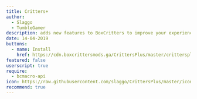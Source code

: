 ```yaml
---
title: Critters+
author:
  - Slaggo
  - TumbleGamer
description: adds new features to BoxCritters to improve your experience!
date: 14-04-2019
buttons:
  - name: Install
    href: https://cdn.boxcrittersmods.ga/CrittersPlus/master/crittersplus.user.js
featured: false
userscript: true
require:
  - bcmacro-api
icon: https://raw.githubusercontent.com/slaggo/CrittersPlus/master/icon.png
recommend: true
---
```

